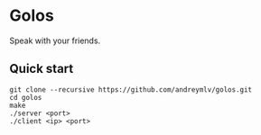 # Golos

Speak with your friends.

## Quick start

```
git clone --recursive https://github.com/andreymlv/golos.git
cd golos
make
./server <port>
./client <ip> <port>
```

